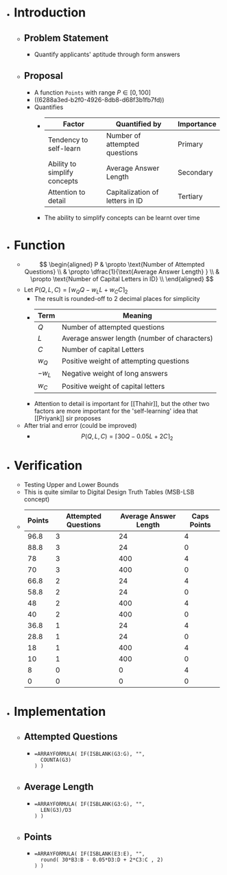 - # Introduction
	- ## Problem Statement
		- Quantify applicants' aptitude through form answers
	- ## Proposal
		- A function `Points` with range $P \in [0, 100]$
		- ((6288a3ed-b2f0-4926-8db8-d68f3b1fb7fd))
		- Quantifies
			- |Factor|Quantified by|Importance|
			  |--|--|--|
			  |Tendency to self-learn|Number of attempted questions|Primary|
			  |Ability to simplify concepts|Average Answer Length|Secondary|
			  |Attention to detail|Capitalization of letters in ID|Tertiary|
			- The ability to simplify concepts can be learnt over time
- # Function
	- $$
	  \begin{aligned}
	  P & \propto \text{Number of Attempted Questions} \\
	     & \propto \dfrac{1}{\text{Average Answer Length} } \\
	     & \propto \text{Number of Capital Letters in ID} \\
	  \end{aligned}
	  $$
	- Let $P(Q, L, C) = {\Big \lceil w_Q Q - w_L L+ w_C C \Big \rceil}_2$
		- The result is rounded-off to 2 decimal places for simplicity
		- | Term|Meaning|
		  |--|--|
		  |$Q$|Number of attempted questions |
		  |$L$|Average answer length (number of characters) |
		  |$C$|Number of capital Letters|
		  |$w_Q$|Positive weight of attempting questions |
		  |$-w_L$|Negative weight of long answers |
		  |$w_C$|Positive weight of capital letters|
		- Attention to detail is important for [[Thahir]], but the other two factors are more important for the 'self-learning' idea that [[Priyank]] sir proposes
	- After trial and error (could be improved)
		- $$
		  P(Q, L, C) = {
		  \Big \lceil
		  30 Q -
		  0.05 L +
		  2C
		  \Big \rceil}_2
		  $$
- # Verification
	- Testing Upper and Lower Bounds
	- This is quite similar to Digital Design Truth Tables (MSB-LSB concept)
	- | Points | Attempted Questions | Average Answer Length | Caps Points |
	  | ------ | ------------------- | --------------------- | ----------- |
	  | 96.8   | 3                   | 24                    | 4           |
	  | 88.8   | 3                   | 24                    | 0           |
	  | 78     | 3                   | 400                   | 4           |
	  | 70     | 3                   | 400                   | 0           |
	  | 66.8   | 2                   | 24                    | 4           |
	  | 58.8   | 2                   | 24                    | 0           |
	  | 48     | 2                   | 400                   | 4           |
	  | 40     | 2                   | 400                   | 0           |
	  | 36.8   | 1                   | 24                    | 4           |
	  | 28.8   | 1                   | 24                    | 0           |
	  | 18     | 1                   | 400                   | 4           |
	  | 10     | 1                   | 400                   | 0           |
	  | 8      | 0                   | 0                     | 4           |
	  | 0      | 0                   | 0                     | 0           |
- # Implementation
	- ## Attempted Questions
		- ```mysql
		  =ARRAYFORMULA( IF(ISBLANK(G3:G), "",
		  	COUNTA(G3)
		  ) )
		  ```
	- ## Average Length
		- ```mysql
		  =ARRAYFORMULA( IF(ISBLANK(G3:G), "",
		  	LEN(G3)/D3
		  ) )
		  ```
	- ## Points
		- ``` mysql
		  =ARRAYFORMULA( IF(ISBLANK(E3:E), "",
		  	round( 30*B3:B - 0.05*D3:D + 2*C3:C , 2)
		  ) )
		  ```
